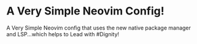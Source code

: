 # A Very Simple Neovim Config!

A Very Simple Neovim config that uses the new native package manager and LSP...which helps to Lead with #Dignity!
